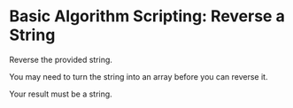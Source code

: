 # Basic Algorithm Scripting: Reverse a String


Reverse the provided string.

You may need to turn the string into an array before you can reverse it.

Your result must be a string.
